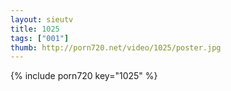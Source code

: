 ```yaml
--- 
layout: sieutv
title: 1025
tags: ["001"]
thumb: http://porn720.net/video/1025/poster.jpg
---
```

{% include porn720 key="1025" %} 
